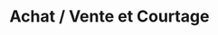 ---
layout: home
menu: main
order: 1
menu-title: Accueil
title: Achat / Vente et Courtage
description: "Sport et Vintage Cars"

#SEO
meta-title: title for this page
meta-description: description for this page
---